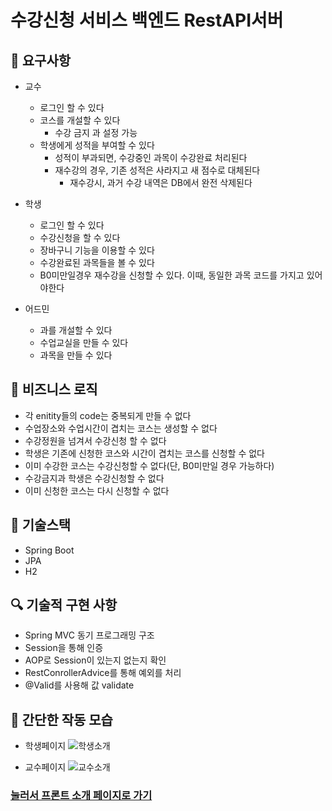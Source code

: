 # 수강신청 서비스 백엔드 RestAPI서버

## 📮 요구사항

- 교수
    - 로그인 할 수 있다
    - 코스를 개설할 수 있다
        - 수강 금지 과 설정 가능
    - 학생에게 성적을 부여할 수 있다
        - 성적이 부과되면, 수강중인 과목이 수강완료 처리된다
        - 재수강의 경우, 기존 성적은 사라지고 새 점수로 대체된다
            - 재수강시, 과거 수강 내역은 DB에서 완전 삭제된다

- 학생
    - 로그인 할 수 있다
    - 수강신청을 할 수 있다
    - 장바구니 기능을 이용할 수 있다
    - 수강완료된 과목들을 볼 수 있다
    - B0미만일경우 재수강을 신청할 수 있다. 이때, 동일한 과목 코드를 가지고 있어야한다

- 어드민
    - 과를 개설할 수 있다
    - 수업교실을 만들 수 있다
    - 과목을 만들 수 있다

## 🎫 비즈니스 로직

- 각 enitity들의 code는 중복되게 만들 수 없다
- 수업장소와 수업시간이 겹치는 코스는 생성할 수 없다
- 수강정원을 넘겨서 수강신청 할 수 없다
- 학생은 기존에 신청한 코스와 시간이 겹치는 코스를 신청할 수 없다
- 이미 수강한 코스는 수강신청할 수 없다(단, B0미만일 경우 가능하다)
- 수강금지과 학생은 수강신청할 수 없다
- 이미 신청한 코스는 다시 신청할 수 없다

## 📃 기술스택

- Spring Boot
- JPA
- H2

## 🔍 기술적 구현 사항

- Spring MVC 동기 프로그래밍 구조
- Session을 통해 인증
- AOP로 Session이 있는지 없는지 확인
- RestConrollerAdvice를 통해 예외를 처리
- @Valid를 사용해 값 validate

## 🎄 간단한 작동 모습

- 학생페이지
![학생소개](https://user-images.githubusercontent.com/72899681/230793469-1eed2625-7b37-4f32-bebf-1eeb09f9ad74.gif)

- 교수페이지
![교수소개](https://user-images.githubusercontent.com/72899681/230793785-1a30177a-ff8d-42de-8089-807c9942729f.gif)

### [눌러서 프론트 소개 페이지로 가기](https://github.com/hyeongcheolkim/enrollmentFront)